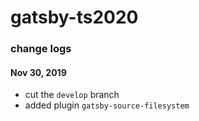 # gatsby-ts2020

### change logs

#### Nov 30, 2019
- cut the `develop` branch
- added plugin `gatsby-source-filesystem`
